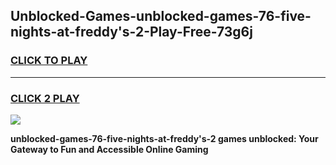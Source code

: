 
## Unblocked-Games-unblocked-games-76-five-nights-at-freddy's-2-Play-Free-73g6j
<h3>
<a href="https://premium76.site?title=unblocked-games-76-five-nights-at-freddy's-2&ref=17A">CLICK TO PLAY</a></h3>
<hr>

<h3>
<a href="https://premium76.site?title=unblocked-games-76-five-nights-at-freddy's-2&ref=17A">CLICK 2 PLAY</a>
  
</h3>

<a href="https://premium76.site?title=unblocked-games-76-five-nights-at-freddy's-2&ref=17A"><img src="https://clearcache.store/games.png"></a>


**unblocked-games-76-five-nights-at-freddy's-2 games unblocked: Your Gateway to Fun and Accessible Online Gaming**
